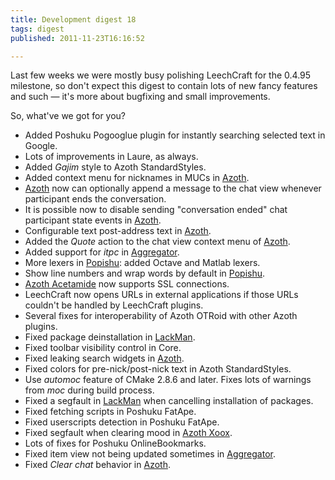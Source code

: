 ```yaml
---
title: Development digest 18
tags: digest
published: 2011-11-23T16:16:52

---
```


Last few weeks we were mostly busy polishing LeechCraft for the 0.4.95
milestone, so don't expect this digest to contain lots of new fancy
features and such — it's more about bugfixing and small improvements.

So, what've we got for you?

- Added Poshuku Pogooglue plugin for instantly searching selected text
  in Google.
- Lots of improvements in Laure, as always.
- Added *Gajim* style to Azoth StandardStyles.
- Added context menu for nicknames in MUCs in [Azoth](/plugins-azoth).
- [Azoth](/plugins-azoth) now can optionally append a message to the
  chat view whenever participant ends the conversation.
- It is possible now to disable sending "conversation ended" chat
  participant state events in [Azoth](/plugins-azoth).
- Configurable text post-address text in [Azoth](/plugins-azoth).
- Added the *Quote* action to the chat view context menu of
  [Azoth](/plugins-azoth).
- Added support for *itpc* in [Aggregator](/plugins-aggregator).
- More lexers in [Popishu](/plugins-popishu): added Octave and
  Matlab lexers.
- Show line numbers and wrap words by default in
  [Popishu](/plugins-popishu).
- [Azoth Acetamide](/plugins-azoth-acetamide) now supports
  SSL connections.
- LeechCraft now opens URLs in external applications if those URLs
  couldn't be handled by LeechCraft plugins.
- Several fixes for interoperability of Azoth OTRoid with other
  Azoth plugins.
- Fixed package deinstallation in [LackMan](/plugins-lackman).
- Fixed toolbar visibility control in Core.
- Fixed leaking search widgets in [Azoth](/plugins-azoth).
- Fixed colors for pre-nick/post-nick text in Azoth StandardStyles.
- Use *automoc* feature of CMake 2.8.6 and later. Fixes lots of
  warnings from *moc* during build process.
- Fixed a segfault in [LackMan](/plugins-lackman) when cancelling
  installation of packages.
- Fixed fetching scripts in Poshuku FatApe.
- Fixed userscripts detection in Poshuku FatApe.
- Fixed segfault when clearing mood in [Azoth
  Xoox](/plugins-azoth-xoox).
- Lots of fixes for Poshuku OnlineBookmarks.
- Fixed item view not being updated sometimes in
  [Aggregator](/plugins-aggregator).
- Fixed *Clear chat* behavior in [Azoth](/plugins-azoth).
